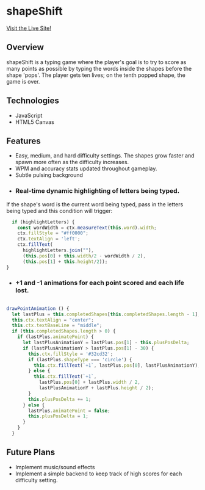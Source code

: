 # shapeShift

[Visit the Live Site!](https://edmundho.github.io/ShapeShift/)

## Overview
shapeShift is a typing game where the player's goal is to try to score as many points as possible by typing the words inside the shapes before the shape 'pops'. The player gets ten lives; on the tenth popped shape, the game is over.

## Technologies
* JavaScript
* HTML5 Canvas

## Features
* Easy, medium, and hard difficulty settings. The shapes grow faster and spawn more often as the difficulty increases.
* WPM and accuracy stats updated throughout gameplay.
* Subtle pulsing background
* ### Real-time dynamic highlighting of letters being typed.

If the shape's word is the current word being typed, pass in the letters being typed and this condition will trigger:
```javascript
  if (highlightLetters) {
    const wordWidth = ctx.measureText(this.word).width;
    ctx.fillStyle = "#ff0000";
    ctx.textAlign = 'left';
    ctx.fillText(
      highlightLetters.join(""), 
      (this.pos[0] + this.width/2 - wordWidth / 2), 
      (this.pos[1] + this.height/2));
} 
```


* ### +1 and -1 animations for each point scored and each life lost.

![]()

```javascript
drawPointAnimation () {
  let lastPlus = this.completedShapes[this.completedShapes.length - 1];
  this.ctx.textAlign = "center";
  this.ctx.textBaseLine = "middle";
  if (this.completedShapes.length > 0) {
    if (lastPlus.animatePoint) {
      let lastPlusAnimationY = lastPlus.pos[1] - this.plusPosDelta;
      if (lastPlusAnimationY > lastPlus.pos[1] - 30) {
        this.ctx.fillStyle = '#32cd32';
        if (lastPlus.shapeType === 'circle') {
          this.ctx.fillText(`+1`, lastPlus.pos[0], lastPlusAnimationY);
        } else {
          this.ctx.fillText(`+1`, 
            lastPlus.pos[0] + lastPlus.width / 2, 
            lastPlusAnimationY + lastPlus.height / 2);
        }
        this.plusPosDelta += 1;
      } else {
        lastPlus.animatePoint = false;
        this.plusPosDelta = 1;
      }
    }
  }
```

## Future Plans
* Implement music/sound effects
* Implement a simple backend to keep track of high scores for each difficulty setting.
